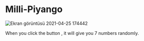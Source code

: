 # Milli-Piyango
![Ekran görüntüsü 2021-04-25 174442](https://user-images.githubusercontent.com/37075640/115998292-45198800-a5ef-11eb-843f-dcb156963854.png)

When you click the button , it will give you 7 numbers randomly.
